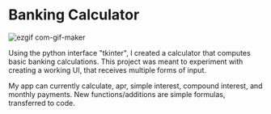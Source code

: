 # Banking Calculator

![ezgif com-gif-maker](https://github.com/KChun510/Web-Assets/blob/main/web2.gif?raw=true)


Using the python interface "tkinter", I created a calculator that computes basic banking calculations. 
This project was meant to experiment with creating a working UI, that receives multiple forms of input. 

My app can currently calculate, apr, simple interest, compound interest, and monthly payments. New functions/additions are simple formulas, transferred to code.  

